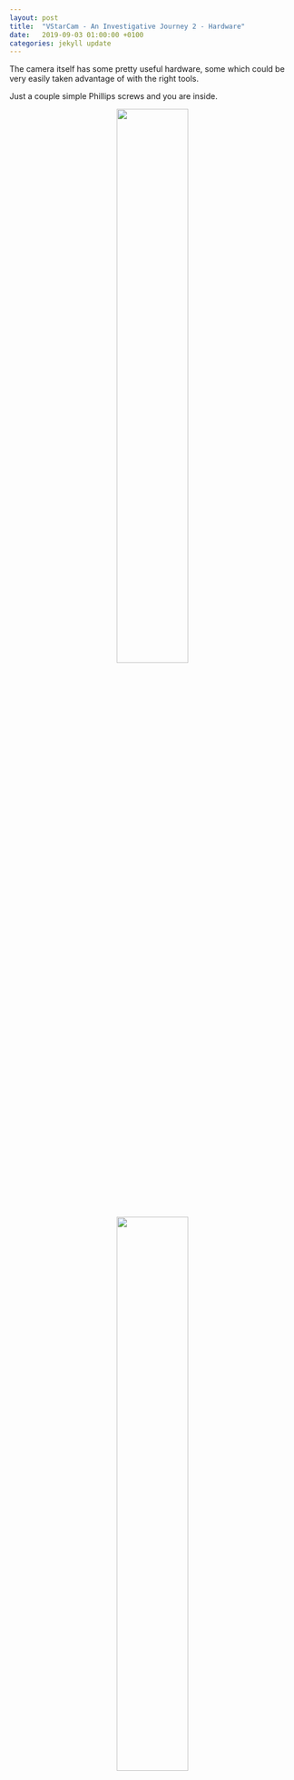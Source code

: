 ```yaml
---
layout: post
title:  "VStarCam - An Investigative Journey 2 - Hardware"
date:   2019-09-03 01:00:00 +0100
categories: jekyll update
---
```


The camera itself has some pretty useful hardware, some which could be very easily taken advantage of with the right tools.

Just a couple simple Phillips screws and you are inside.

<center>
<img src="{{ site.baseimg }}/images/vstarcam/1.jpg" style="width: 50%; height: 50%;">
</center>

<center>
<img src="{{ site.baseimg }}/images/vstarcam/2.jpg" style="width: 50%; height: 50%;">
</center>

<center>
<img src="{{ site.baseimg }}/images/vstarcam/3.jpg" style="width: 50%; height: 50%;">
</center>

<center>
<img src="{{ site.baseimg }}/images/vstarcam/4.jpg" style="width: 50%; height: 50%;">
</center>

<center>
<img src="{{ site.baseimg }}/images/vstarcam/5.jpg" style="width: 50%; height: 50%;">
</center>

The processor it uses is a [HI3518](https://cdn.hackaday.io/files/19356828127104/Hi3518%20DataSheet.pdf) which apparently has already been hacked by other means. I quickly read through [this article](https://felipe.astroza.cl/hacking-hi3518-based-ip-camera/) and unfortunately failed to locate any TX/RX pins I could solder into. I was a little disappointed by this, I had a spare [USB PL2303](https://www.adafruit.com/product/954?gclid=CjwKCAiA8OjjBRB4EiwAMZe6yxta0hJQ_LydoYYRmQZOcads5iQkKwx57GYrMg-mw2HqAiDatI9WCxoCaYcQAvD_BwE) lying around for just such an occasion.

When googling the HI3518 I noticed a website ispyconnect.com which seemed to be some sort of IP Camera database. I used their [website to search for my model of camera](https://www.ispyconnect.com/man.aspx?n=vstarcam&page=1) and ended up finding out the company who manufactured it, [VStarCam](http://www.vstarcam.com/). I want to point out, there is not a single marking anywhere on the device, including on the inside that would signify this to anyone. I also learned on this page that the camera can be potentially controlled by simple GET requests.

On one side of the board you can see an addon board where they added the wireless radio. (It's the blue PCB with the big silver square and the grey wire)

One other thing of note, the whole camera is powered by 5V DC, meaning you can power this thing off any USB port that can supply at least 1A. This is actually a pretty cool feature, because there are cheap USB battery backup options that could be used to augment the camera so it records even when the power is turned off.
